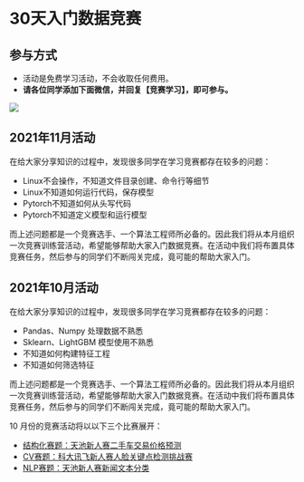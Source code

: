 # 30天入门数据竞赛

## 参与方式

* 活动是免费学习活动，不会收取任何费用。
* **请各位同学添加下面微信，并回复【竞赛学习】，即可参与。**

![](https://cdn.coggle.club/coggle666_qrcode.png)

## 2021年11月活动

在给大家分享知识的过程中，发现很多同学在学习竞赛都存在较多的问题：

* Linux不会操作，不知道文件目录创建、命令行等细节
* Linux不知道如何运行代码，保存模型
* Pytorch不知道如何从头写代码
* Pytorch不知道定义模型和运行模型

而上述问题都是一个竞赛选手、一个算法工程师所必备的。因此我们将从本月组织一次竞赛训练营活动，希望能够帮助大家入门数据竞赛。在活动中我们将布置具体竞赛任务，然后参与的同学们不断闯关完成，竟可能的帮助大家入门。


## 2021年10月活动

在给大家分享知识的过程中，发现很多同学在学习竞赛都存在较多的问题：

* Pandas、Numpy 处理数据不熟悉
* Sklearn、LightGBM 模型使用不熟悉
* 不知道如何构建特征工程
* 不知道如何筛选特征

而上述问题都是一个竞赛选手、一个算法工程师所必备的。因此我们将从本月组织一次竞赛训练营活动，希望能够帮助大家入门数据竞赛。在活动中我们将布置具体竞赛任务，然后参与的同学们不断闯关完成，竟可能的帮助大家入门。

10 月份的竞赛活动将以以下三个比赛展开：

* [结构化赛题：天池新人赛二手车交易价格预测](https://tianchi.aliyun.com/competition/entrance/231784/introduction)
* [CV赛题：科大讯飞新人赛人脸关键点检测挑战赛](https://challenge.xfyun.cn/topic/info?type=key-points-of-human-face&ch=dw-sq-1)
* [NLP赛题：天池新人赛新闻文本分类](https://tianchi.aliyun.com/competition/entrance/531810/introduction)

